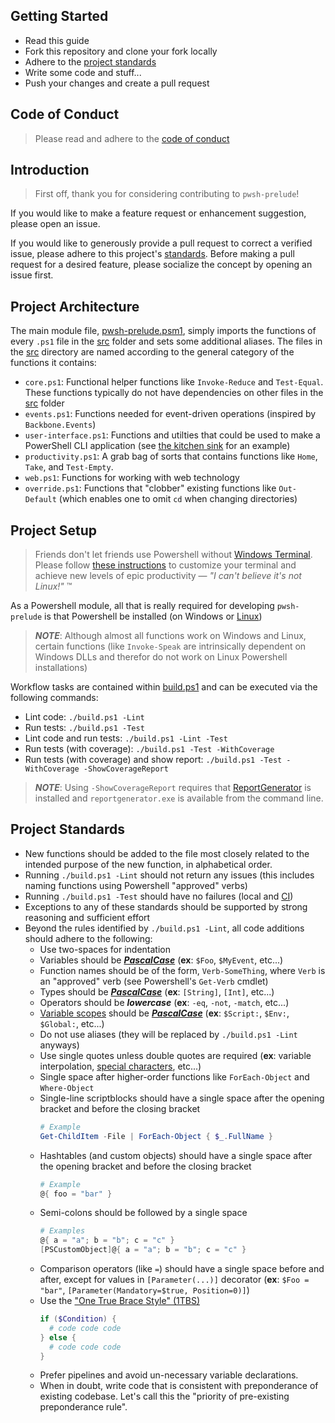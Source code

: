 
Getting Started
---------------
- Read this guide
- Fork this repository and clone your fork locally
- Adhere to the [project standards](#project-standards)
- Write some code and stuff...
- Push your changes and create a pull request

Code of Conduct
---------------
> Please read and adhere to the [code of conduct](CODE_OF_CONDUCT.md)

Introduction
------------
> First off, thank you for considering contributing to `pwsh-prelude`!

If you would like to make a feature request or enhancement suggestion, please open an issue.

If you would like to generously provide a pull request to correct a verified issue, please adhere to this project's [standards](#project-standards). Before making a pull request for a desired feature, please socialize the concept by opening an issue first.

Project Architecture
--------------------

The main module file, [pwsh-prelude.psm1](../pwsh-prelude.psm1), simply imports the functions of every `.ps1` file in the [src](../src) folder and sets some additional aliases. The files in the [src](../src) directory are named according to the general category of the functions it contains:
- `core.ps1`: Functional helper functions like `Invoke-Reduce` and `Test-Equal`. These functions typically do not have dependencies on other files in the [src](../src) folder
- `events.ps1`: Functions needed for event-driven operations (inspired by `Backbone.Events`)
- `user-interface.ps1`: Functions and utilties that could be used to make a PowerShell CLI application (see [the kitchen sink](../kitchensink.ps1) for an example)
- `productivity.ps1`: A grab bag of sorts that contains functions like `Home`, `Take`, and `Test-Empty`.
- `web.ps1`: Functions for working with web technology
- `override.ps1`: Functions that "clobber" existing functions like `Out-Default` (which enables one to omit `cd` when changing directories)

Project Setup
-------------
> Friends don't let friends use Powershell without [Windows Terminal](https://www.microsoft.com/en-us/p/windows-terminal/9n0dx20hk701?activetab=pivot:overviewtab). Please follow [these instructions](https://github.com/jhwohlgemuth/env/tree/master/dev-with-windows-terminal) to customize your terminal and achieve new levels of epic productivity — *"I can't believe it's not Linux!"* ™

As a Powershell module, all that is really required for developing `pwsh-prelude` is that Powershell be installed (on Windows or [Linux](https://github.com/PowerShell/PowerShell))

> ***NOTE***: Although almost all functions work on Windows and Linux, certain functions (like `Invoke-Speak` are intrinsically dependent on Windows DLLs and therefor do not work on Linux Powershell installations)

Workflow tasks are contained within [build.ps1]() and can be executed via the following commands:
- Lint code: `./build.ps1 -Lint`
- Run tests: `./build.ps1 -Test`
- Lint code and run tests: `./build.ps1 -Lint -Test`
- Run tests (with coverage): `./build.ps1 -Test -WithCoverage`
- Run tests (with coverage) and show report: `./build.ps1 -Test -WithCoverage -ShowCoverageReport`

> ***NOTE***: Using `-ShowCoverageReport` requires that [ReportGenerator]() is installed and `reportgenerator.exe` is available from the command line.

Project Standards
-----------------
- New functions should be added to the file most closely related to the intended purpose of the new function, in alphabetical order.
- Running `./build.ps1 -Lint` should not return any issues (this includes naming functions using Powershell "approved" verbs)
- Running `./build.ps1 -Test` should have no failures (local and [CI](https://travis-ci.com/github/jhwohlgemuth/pwsh-prelude))
- Exceptions to any of these standards should be supported by strong reasoning and sufficient effort
- Beyond the rules identified by `./build.ps1 -Lint`, all code additions should adhere to the following:
  - Use two-spaces for indentation
  - Variables should be [***PascalCase***](https://techterms.com/definition/pascalcase) (**ex**: `$Foo`, `$MyEvent`, etc...)
  - Function names should be of the form, `Verb-SomeThing`, where `Verb` is an "approved" verb (see Powershell's `Get-Verb` cmdlet)
  - Types should be [***PascalCase***](https://techterms.com/definition/pascalcase) (**ex**: `[String]`, `[Int]`, etc...)
  - Operators should be ***lowercase*** (**ex**: `-eq`, `-not`, `-match`, etc...)
  - [Variable scopes](https://docs.microsoft.com/en-us/powershell/module/microsoft.powershell.core/about/about_scopes?view=powershell-7) should be [***PascalCase***](https://techterms.com/definition/pascalcase) (**ex**: `$Script:`, `$Env:`, `$Global:`, etc...)
  - Do not use aliases (they will be replaced by `./build.ps1 -Lint` anyways)
  - Use single quotes unless double quotes are required (**ex**: variable interpolation, [special characters](https://docs.microsoft.com/en-us/powershell/module/microsoft.powershell.core/about/about_special_characters?view=powershell-7), etc...)
  - Single space after higher-order functions like `ForEach-Object` and `Where-Object`
  - Single-line scriptblocks should have a single space after the opening bracket and before the closing bracket
    ```Powershell
    # Example
    Get-ChildItem -File | ForEach-Object { $_.FullName }
    ```
  - Hashtables (and custom objects) should have a single space after the opening bracket and before the closing bracket
    ```Powershell
    # Example
    @{ foo = "bar" }
    ```
  - Semi-colons should be followed by a single space
    ```Powershell
    # Examples
    @{ a = "a"; b = "b"; c = "c" }
    [PSCustomObject]@{ a = "a"; b = "b"; c = "c" }
    ```
  - Comparison operators (like `=`) should have a single space before and after, except for values in `[Parameter(...)]` decorator (**ex**: `$Foo = "bar"`, `[Parameter(Mandatory=$true, Position=0)]`)
  - Use the ["One True Brace Style" (1TBS)](https://en.wikipedia.org/wiki/Indentation_style#Variant:_1TBS_(OTBS))
    ```Powershell
    if ($Condition) {
      # code code code
    } else {
      # code code code
    }
    ```
  - Prefer pipelines and avoid un-necessary variable declarations.
  - When in doubt, write code that is consistent with preponderance of existing codebase. Let's call this the "priority of pre-existing preponderance rule".
